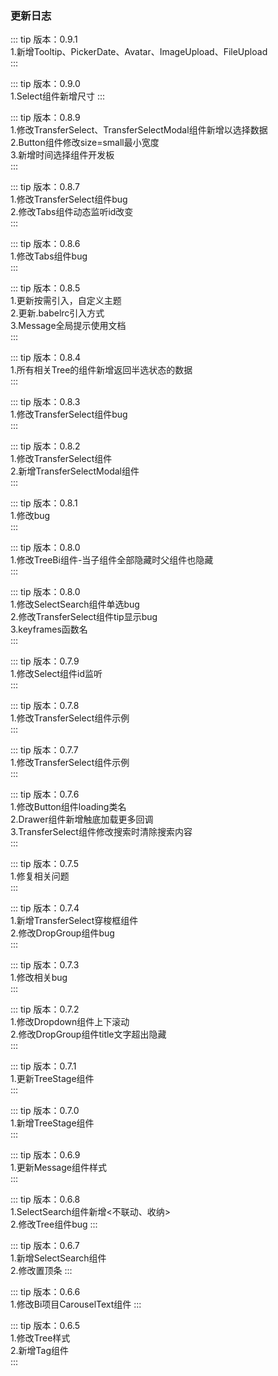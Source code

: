 ### 更新日志

::: tip
版本：0.9.1<br>
1.新增Tooltip、PickerDate、Avatar、ImageUpload、FileUpload<br>
:::

::: tip
版本：0.9.0<br>
1.Select组件新增尺寸
:::

::: tip
版本：0.8.9<br>
1.修改TransferSelect、TransferSelectModal组件新增以选择数据<br>
2.Button组件修改size=small最小宽度<br>
3.新增时间选择组件开发板<br>
:::

::: tip
版本：0.8.7<br>
1.修改TransferSelect组件bug<br>
2.修改Tabs组件动态监听id改变<br>
:::

::: tip
版本：0.8.6<br>
1.修改Tabs组件bug<br>
:::

::: tip
版本：0.8.5<br>
1.更新按需引入，自定义主题<br>
2.更新.babelrc引入方式<br>
3.Message全局提示使用文档<br>
:::

::: tip
版本：0.8.4<br>
1.所有相关Tree的组件新增返回半选状态的数据<br>
:::

::: tip
版本：0.8.3<br>
1.修改TransferSelect组件bug<br>
:::

::: tip
版本：0.8.2<br>
1.修改TransferSelect组件<br>
2.新增TransferSelectModal组件<br>
:::

::: tip
版本：0.8.1<br>
1.修改bug<br>
:::

::: tip
版本：0.8.0<br>
1.修改TreeBi组件-当子组件全部隐藏时父组件也隐藏<br>
:::

::: tip
版本：0.8.0<br>
1.修改SelectSearch组件单选bug<br>
2.修改TransferSelect组件tip显示bug<br>
3.keyframes函数名<br>
:::

::: tip
版本：0.7.9<br>
1.修改Select组件id监听<br>
:::

::: tip
版本：0.7.8<br>
1.修改TransferSelect组件示例<br>
:::

::: tip
版本：0.7.7<br>
1.修改TransferSelect组件示例<br>
:::

::: tip
版本：0.7.6<br>
1.修改Button组件loading类名<br>
2.Drawer组件新增触底加载更多回调<br>
3.TransferSelect组件修改搜索时清除搜索内容<br>
:::

::: tip
版本：0.7.5<br>
1.修复相关问题<br>
:::

::: tip
版本：0.7.4<br>
1.新增TransferSelect穿梭框组件<br>
2.修改DropGroup组件bug<br>
:::

::: tip
版本：0.7.3<br>
1.修改相关bug<br>
:::

::: tip
版本：0.7.2<br>
1.修改Dropdown组件上下滚动<br>
2.修改DropGroup组件title文字超出隐藏<br>
:::

::: tip
版本：0.7.1<br>
1.更新TreeStage组件<br>
:::

::: tip
版本：0.7.0<br>
1.新增TreeStage组件<br>
:::

::: tip
版本：0.6.9<br>
1.更新Message组件样式<br>
:::

::: tip
版本：0.6.8<br>
1.SelectSearch组件新增<不联动、收纳><br>
2.修改Tree组件bug
:::

::: tip
版本：0.6.7<br>
1.新增SelectSearch组件<br>
2.修改置顶条
:::

::: tip
版本：0.6.6<br>
1.修改Bi项目CarouselText组件
:::

::: tip
版本：0.6.5<br>
1.修改Tree样式<br>
2.新增Tag组件<br>
:::